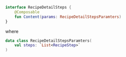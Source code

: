 ```kotlin 
interface RecipeDetailSteps {
    @Composable
    fun Content(params: RecipeDetailStepsParamters)
}
```
where

```kotlin 
data class RecipeDetailStepsParamters(
    val steps: `List<RecipeStep>`
)
```